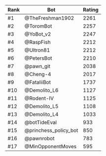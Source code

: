 Rank|Bot|Rating
---|---|---
#1|@TheFreshman1902|2261
#2|@ToromBot|2257
#3|@YoBot_v2|2247
#4|@RaspFish|2212
#5|@Ultron81|2212
#6|@PetersBot|2210
#7|@pawn_git|2038
#8|@Cheng-4|2017
#9|@FataliiBot|1737
#10|@Demolito_L6|1127
#11|@Rodent-IV|1125
#12|@Demolito_L5|1108
#13|@Demolito_L4|1033
#14|@botTideEval|933
#15|@princhess_policy_bot|850
#16|@pawnrobot|783
#17|@MinOpponentMoves|595
